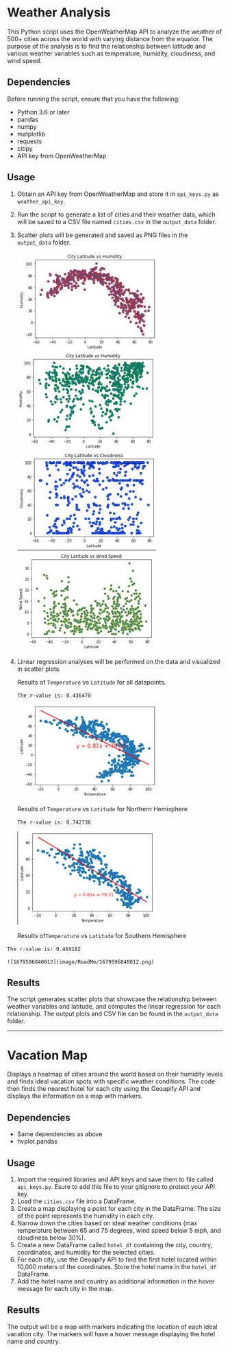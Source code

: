 # Weather Analysis

This Python script uses the OpenWeatherMap API to analyze the weather of 500+ cities across the world with varying distance from the equator. The purpose of the analysis is to find the relationship between latitude and various weather variables such as temperature, humidity, cloudiness, and wind speed.

## Dependencies

Before running the script, ensure that you have the following:

* Python 3.6 or later
* pandas
* numpy
* matplotlib
* requests
* citipy
* API key from OpenWeatherMap

## Usage

1. Obtain an API key from OpenWeatherMap and store it in `api_keys.py` as `weather_api_key`.
2. Run the script to generate a list of cities and their weather data, which will be saved to a CSV file named `cities.csv` in the `output_data` folder.
3. Scatter plots will be generated and saved as PNG files in the `output_data` folder.

   ![1679596152908](image/ReadMe/1679596152908.png)![1679596169554](image/ReadMe/1679596169554.png)![1679596184143](image/ReadMe/1679596184143.png)![1679596199241](image/ReadMe/1679596199241.png)
4. Linear regression analyses will be performed on the data and visualized in scatter plots.

   Results of `Temperature` vs `Latitude` for all datapoints.

   ```
   The r-value is: 0.436470
   ```

   ![1679596212888](image/ReadMe/1679596212888.png)

   Results of `Temperature` vs `Latitude` for Northern Hemisphere

   ```
   The r-value is: 0.742736
   ```

   ![1679596485291](image/ReadMe/1679596485291.png)

    Results of`Temperature` vs `Latitude` for Southern Hemisphere

```
The r-value is: 0.469182
```

    ![1679596840012](image/ReadMe/1679596840012.png)


## Results

The script generates scatter plots that showcase the relationship between weather variables and latitude, and computes the linear regression for each relationship. The output plots and CSV file can be found in the `output_data` folder.

---

# Vacation Map

Displays a heatmap of cities around the world based on their humidity levels and finds ideal vacation spots with specific weather conditions. The code then finds the nearest hotel for each city using the Geoapify API and displays the information on a map with markers.

## Dependencies

* Same dependencies as above
* hvplot.pandas

## Usage

1. Import the required libraries and API keys and save them to file called `api_keys.py`. Esure to add this file to your gitignore to protect your API key.
2. Load the `cities.csv` file into a DataFrame.
3. Create a map displaying a point for each city in the DataFrame. The size of the point represents the humidity in each city.
4. Narrow down the cities based on ideal weather conditions (max temperature between 65 and 75 degrees, wind speed below 5 mph, and cloudiness below 30%).
5. Create a new DataFrame called `hotel_df` containing the city, country, coordinates, and humidity for the selected cities.
6. For each city, use the Geoapify API to find the first hotel located within 10,000 meters of the coordinates. Store the hotel name in the `hotel_df` DataFrame.
7. Add the hotel name and country as additional information in the hover message for each city in the map.

## Results

The output will be a map with markers indicating the location of each ideal vacation city. The markers will have a hover message displaying the hotel name and country.
